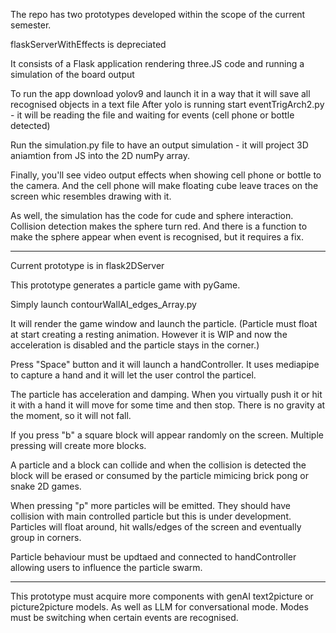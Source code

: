 The repo has two prototypes developed within the scope of the current semester. 

flaskServerWithEffects is depreciated

It consists of a Flask application rendering three.JS code and running a simulation of the board output 

To run the app download yolov9 and launch it in a way that it will save all recognised objects in a text file 
After yolo is running start eventTrigArch2.py - it will be reading the file and waiting for events (cell phone or bottle detected)

Run the simulation.py file to have an output simulation - it will project 3D aniamtion from JS into the 2D numPy array. 

Finally, you'll see video output effects when showing cell phone or bottle to the camera. 
And the cell phone will make floating cube leave traces on the screen whic resembles drawing with it. 

As well, the simulation has the code for cude and sphere interaction. Collision detection makes the sphere turn red. 
And there is a function to make the sphere appear when event is recognised, but it requires a fix. 

---

Current prototype is in flask2DServer 

This prototype generates a particle game with pyGame. 

Simply launch contourWallAI_edges_Array.py 

It will render the game window and launch the particle. (Particle must float at start creating a resting animation. However it is WIP and now the acceleration is disabled and the particle stays in the corner.)

Press "Space" button and it will launch a handController. 
It uses mediapipe to capture a hand and it will let the user control the particel. 

The particle has acceleration and damping. When you virtually push it or hit it with a hand it will move for some time and then stop. 
There is no gravity at the moment, so it will not fall. 

If you press "b" a square block will appear randomly on the screen. 
Multiple pressing will create more blocks. 

A particle and a block can collide and when the collision is detected the block will be erased or consumed by the particle mimicing brick pong or snake 2D games. 

When pressing "p" more particles will be emitted. They should have collision with main controlled particle but this is under development. 
Particles will float around, hit walls/edges of the screen and eventually group in corners. 

Particle behaviour must be updtaed and connected to handController allowing users to influence the particle swarm. 

---

This prototype must acquire more components with genAI text2picture or picture2picture models. As well as LLM for conversational mode. 
Modes must be switching when certain events are recognised. 